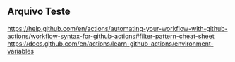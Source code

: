## Arquivo Teste
https://help.github.com/en/actions/automating-your-workflow-with-github-actions/workflow-syntax-for-github-actions#filter-pattern-cheat-sheet
https://docs.github.com/en/actions/learn-github-actions/environment-variables